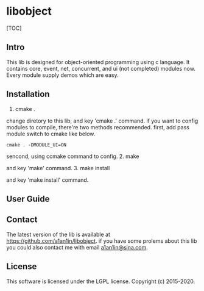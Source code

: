 # libobject

[TOC]

## Intro
This lib is designed for object-oriented programming using c language. It contains core, event, net, concurrent, and ui (not completed) modules now. Every module supply demos which are easy.

## Installation
1. cmake .

  change diretory to this lib, and key 'cmake .' command.
  if you want to config modules to compile, there're two methods recommended.
  first, add pass module switch to cmake like below.

  ```
  cmake . -DMODULE_UI=ON
  ```
  sencond, using ccmake command to config.
2. make 

  and key 'make' command.
3. make install

  and key 'make install' command.
  
## User Guide

## Contact
The latest version of the lib is available at https://github.com/a1an1in/libobject. if you have some prolems about this lib you could also contact me with email a1an1in@sina.com.

## License
This software is licensed under the LGPL license. Copyright (c) 2015-2020.
